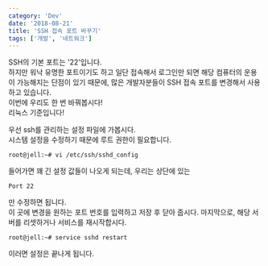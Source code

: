 ```yaml
---
category: 'Dev'
date: '2018-08-21'
title: 'SSH 접속 포트 바꾸기'
tags: ['개발', '네트워크']
---
```


SSH의 기본 포트는 '22'입니다.  
하지만 워낙 유명한 포트이기도 하고 일단 접속해서 로그인만 되면 해당 컴퓨터의 운용이 가능해지는 단점이 있기 때문에, 많은 개발자분들이 SSH 접속 포트를 변경해서 사용하고 있습니다.  
이번에 우리도 한 번 바꿔봅시다!  
리눅스 기준입니다!

우선 ssh를 관리하는 설정 파일에 가봅시다.  
시스템 설정을 수정하기 때문에 루트 권한이 필요합니다.

```console
root@jell:~# vi /etc/ssh/sshd_config
```

들어가면 꽤 긴 설정 값들이 나오게 되는데, 우리는 상단에 있는

```console
Port 22
```

만 수정하면 됩니다.  
이 곳에 변경을 원하는 포트 번호를 입력하고 저장 후 닫아 줍시다.
마지막으로, 해당 서버를 리셋하거나 서비스를 재시작합시다.

```console
root@jell:~# service sshd restart
```

이러면 설정은 끝나게 됩니다.
